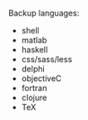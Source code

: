 Backup languages:
- shell
- matlab
- haskell
- css/sass/less
- delphi
- objectiveC
- fortran
- clojure
- TeX